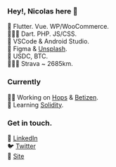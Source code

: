 ### Hey!, Nicolas here 👋 

🤖 Flutter. Vue. WP/WooCommerce.<br>
👨🏽‍💻 Dart. PHP. JS/CSS.<br>
🧰 VSCode & Android Studio.<br>
🎨 Figma & [Unsplash](https://unsplash.com/es/@minimo_io).<br>
🦄 USDC, BTC.<br>
🚴🏼‍♂️ Strava ~ 2685km.<br>

### Currently
👨‍💻 Working on [Hops](https://hops.uy) & [Betizen](https://betizen.org).<br>
📖 Learning [Solidity](https://soliditylang.org/).

### Get in touch.
💼 [LinkedIn](https://www.linkedin.com/in/nicolas-erramuspe/)<br>
🐦 [Twitter](https://twitter.com/minimo_io)<br>
🚀 [Site](https://minimo.io)<br>

